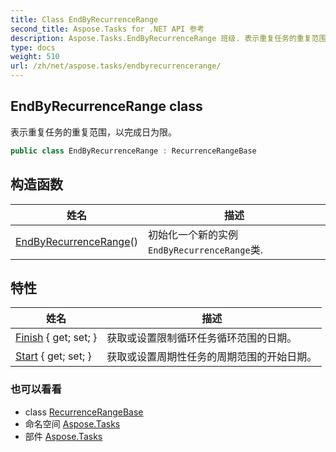 ```yaml
---
title: Class EndByRecurrenceRange
second_title: Aspose.Tasks for .NET API 参考
description: Aspose.Tasks.EndByRecurrenceRange 班级. 表示重复任务的重复范围以完成日为限
type: docs
weight: 510
url: /zh/net/aspose.tasks/endbyrecurrencerange/
---
```

## EndByRecurrenceRange class

表示重复任务的重复范围，以完成日为限。

```csharp
public class EndByRecurrenceRange : RecurrenceRangeBase
```

## 构造函数

| 姓名 | 描述 |
| --- | --- |
| [EndByRecurrenceRange](endbyrecurrencerange/)() | 初始化一个新的实例`EndByRecurrenceRange`类. |

## 特性

| 姓名 | 描述 |
| --- | --- |
| [Finish](../../aspose.tasks/endbyrecurrencerange/finish/) { get; set; } | 获取或设置限制循环任务循环范围的日期。 |
| [Start](../../aspose.tasks/recurrencerangebase/start/) { get; set; } | 获取或设置周期性任务的周期范围的开始日期。 |

### 也可以看看

* class [RecurrenceRangeBase](../recurrencerangebase/)
* 命名空间 [Aspose.Tasks](../../aspose.tasks/)
* 部件 [Aspose.Tasks](../../)


